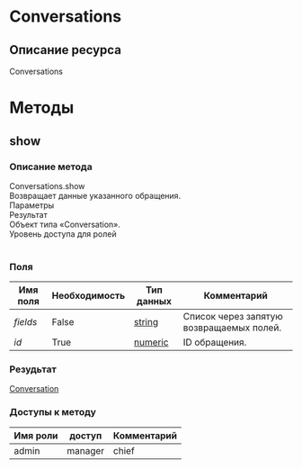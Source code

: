 
# Conversations

## Описание ресурса
Conversations<br/>
# Методы

## show

### Описание метода
Conversations.show<br/>Возвращает данные указанного обращения.<br/>Параметры<br/>Результат<br/>Объект типа «Conversation».<br/>Уровень доступа для ролей<br/><br/>
### Поля

| Имя поля | Необходимость | Тип данных | Комментарий |
|---|---|---|---|
|*fields*|False|[string](/docs/types/string.md)|Список через запятую возвращаемых полей.<br/>|
|*id*|True|[numeric](/docs/types/numeric.md)|ID обращения.<br/>|

### Резудьтат
[Conversation](/docs/types/Conversation.md)
### Доступы к методу

| Имя роли | доступ | Комментарий |
|---|---|---|
|admin|manager|chief|chief_partner|operator|None|admin_partner